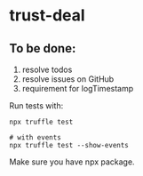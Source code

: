 # trust-deal

## To be done:
1) resolve todos
2) resolve issues on GitHub
3) requirement for logTimestamp

Run tests with:
```
npx truffle test

# with events
npx truffle test --show-events
```

Make sure you have npx package.
